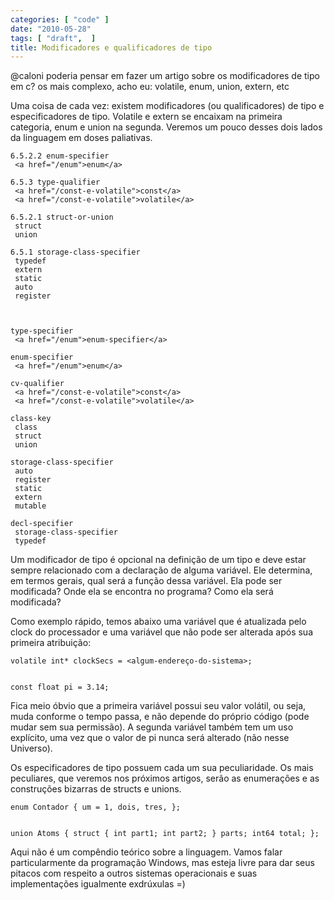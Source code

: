 ```yaml
---
categories: [ "code" ]
date: "2010-05-28"
tags: [ "draft",  ]
title: Modificadores e qualificadores de tipo
---
```

@caloni poderia pensar em fazer um artigo sobre os modificadores de tipo em c? os mais complexo, acho eu: volatile, enum, union, extern, etc

Uma coisa de cada vez: existem modificadores (ou qualificadores) de tipo e especificadores de tipo. Volatile e extern se encaixam na primeira categoria, enum e union na segunda. Veremos um pouco desses dois lados da linguagem em doses paliativas.


    
    6.5.2.2 enum-specifier
     <a href="/enum">enum</a>
    
    6.5.3 type-qualifier
     <a href="/const-e-volatile">const</a>
     <a href="/const-e-volatile">volatile</a>
    
    6.5.2.1 struct-or-union
     struct
     union
    
    6.5.1 storage-class-specifier
     typedef
     extern
     static
     auto
     register


    
    type-specifier
     <a href="/enum">enum-specifier</a>
    
    enum-specifier
     <a href="/enum">enum</a>
    
    cv-qualifier
     <a href="/const-e-volatile">const</a>
     <a href="/const-e-volatile">volatile</a>
    
    class-key
     class
     struct
     union
    
    storage-class-specifier
     auto
     register
     static
     extern
     mutable
    
    decl-specifier
     storage-class-specifier
     typedef


Um modificador de tipo é opcional na definição de um tipo e deve estar sempre relacionado com a declaração de alguma variável. Ele determina, em termos gerais, qual será a função dessa variável. Ela pode ser modificada? Onde ela se encontra no programa? Como ela será modificada?

Como exemplo rápido, temos abaixo uma variável que é atualizada pelo clock do processador e uma variável que não pode ser alterada após sua primeira atribuição:

    
    volatile int* clockSecs = <algum-endereço-do-sistema>;

    
    const float pi = 3.14;

Fica meio óbvio que a primeira variável possui seu valor volátil, ou seja, muda conforme o tempo passa, e não depende do próprio código (pode mudar sem sua permissão). A segunda variável também tem um uso explícito, uma vez que o valor de pi nunca será alterado (não nesse Universo).


Os especificadores de tipo possuem cada um sua peculiaridade. Os mais peculiares, que veremos nos próximos artigos, serão as enumerações e as construções bizarras de structs e unions.

    
    enum Contador { um = 1, dois, tres, };

    
    union Atoms { struct { int part1; int part2; } parts; int64 total; };

Aqui não é um compêndio teórico sobre a linguagem. Vamos falar particularmente da programação Windows, mas esteja livre para dar seus pitacos com respeito a outros sistemas operacionais e suas implementações igualmente exdrúxulas =)
